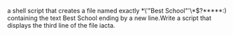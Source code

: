a shell script that creates a file named exactly \*\\'"Best School"\'\\*$\?\*\*\*\*\*:) containing the text Best School ending by a new line.Write a script that displays the third line of the file iacta.
